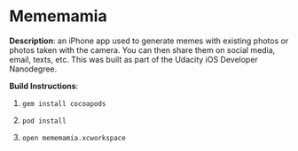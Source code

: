 # Mememamia

**Description**: an iPhone app used to generate memes with existing photos or photos taken with the camera. You can then share them on social media, email, texts, etc. This was built as part of the Udacity iOS Developer Nanodegree. 

**Build Instructions**:

1.
    ```shell
    gem install cocoapods
    ```

2.
    ```shell
    pod install
    ```

3. 
    ```shell
    open mememamia.xcworkspace
    ```

